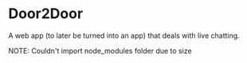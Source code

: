 # Door2Door
A web app (to later be turned into an app) that deals with live chatting.

NOTE: Couldn't import node_modules folder due to size
